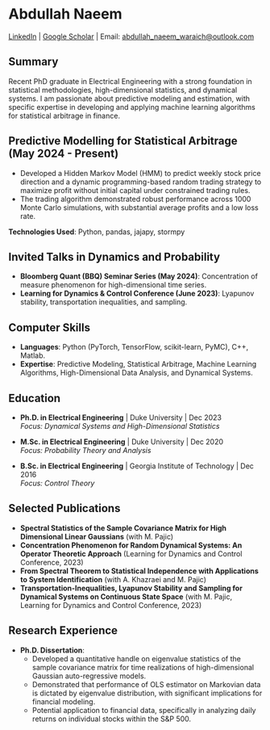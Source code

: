 # Abdullah Naeem

[LinkedIn](https://www.linkedin.com/in/muhammad-a-naeem) | [Google Scholar](https://scholar.google.com/citations?user=1bposegAAAAJ&hl=en) | Email: [abdullah_naeem_waraich@outlook.com](mailto:abdullah_naeem_waraich@outlook.com)

## Summary

Recent PhD graduate in Electrical Engineering with a strong foundation in statistical methodologies, high-dimensional statistics, and dynamical systems. I am passionate about predictive modeling and estimation, with specific expertise in developing and applying machine learning algorithms for statistical arbitrage in finance.

## Predictive Modelling for Statistical Arbitrage (May 2024 - Present)

- Developed a Hidden Markov Model (HMM) to predict weekly stock price direction and a dynamic programming-based random trading strategy to maximize profit without initial capital under constrained trading rules.
- The trading algorithm demonstrated robust performance across 1000 Monte Carlo simulations, with substantial average profits and a low loss rate.

**Technologies Used**: Python, pandas, jajapy, stormpy

## Invited Talks in Dynamics and Probability

- **Bloomberg Quant (BBQ) Seminar Series (May 2024)**: Concentration of measure phenomenon for high-dimensional time series.
- **Learning for Dynamics & Control Conference (June 2023)**: Lyapunov stability, transportation inequalities, and sampling.

## Computer Skills

- **Languages**: Python (PyTorch, TensorFlow, scikit-learn, PyMC), C++, Matlab.
- **Expertise**: Predictive Modeling, Statistical Arbitrage, Machine Learning Algorithms, High-Dimensional Data Analysis, and Dynamical Systems.

## Education

- **Ph.D. in Electrical Engineering** | Duke University | Dec 2023  
  *Focus: Dynamical Systems and High-Dimensional Statistics*
  
- **M.Sc. in Electrical Engineering** | Duke University | Dec 2020  
  *Focus: Probability Theory and Analysis*
  
- **B.Sc. in Electrical Engineering** | Georgia Institute of Technology | Dec 2016  
  *Focus: Control Theory*

## Selected Publications

- **Spectral Statistics of the Sample Covariance Matrix for High Dimensional Linear Gaussians** (with M. Pajic)
- **Concentration Phenomenon for Random Dynamical Systems: An Operator Theoretic Approach** (Learning for Dynamics and Control Conference, 2023)
- **From Spectral Theorem to Statistical Independence with Applications to System Identification** (with A. Khazraei and M. Pajic)
- **Transportation-Inequalities, Lyapunov Stability and Sampling for Dynamical Systems on Continuous State Space** (with M. Pajic, Learning for Dynamics and Control Conference, 2023)

## Research Experience

- **Ph.D. Dissertation**: 
  - Developed a quantitative handle on eigenvalue statistics of the sample covariance matrix for time realizations of high-dimensional Gaussian auto-regressive models.
  - Demonstrated that performance of OLS estimator on Markovian data is dictated by eigenvalue distribution, with significant implications for financial modeling.
  - Potential application to financial data, specifically in analyzing daily returns on individual stocks within the S&P 500.

